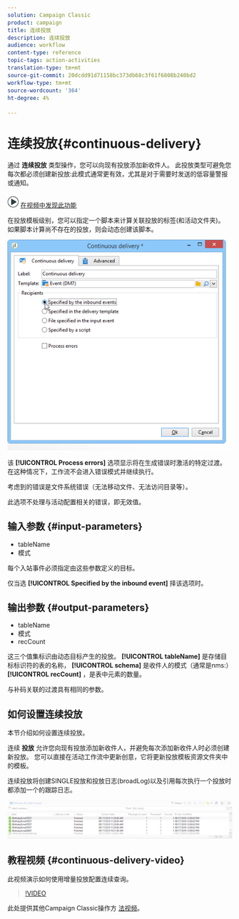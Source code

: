 ```yaml
---
solution: Campaign Classic
product: campaign
title: 连续投放
description: 连续投放
audience: workflow
content-type: reference
topic-tags: action-activities
translation-type: tm+mt
source-git-commit: 20dcdd91d71158bc373db68c3f61f6808b240bd2
workflow-type: tm+mt
source-wordcount: '364'
ht-degree: 4%

---
```



# 连续投放{#continuous-delivery}

通过 **连续投放** 类型操作，您可以向现有投放添加新收件人。 此投放类型可避免您每次都必须创建新投放:此模式通常更有效，尤其是对于需要时发送的低容量警报或通知。

![](assets/do-not-localize/how-to-video.png) [在视频中发现此功能](#continuous-delivery-video)

在投放模板级别，您可以指定一个脚本来计算关联投放的标签(和活动文件夹)。 如果脚本计算尚不存在的投放，则会动态创建该脚本。

![](assets/edit_diffusion_fil.png)

该 **[!UICONTROL Process errors]** 选项显示将在生成错误时激活的特定过渡。 在这种情况下，工作流不会进入错误模式并继续执行。

考虑到的错误是文件系统错误（无法移动文件、无法访问目录等）。

此选项不处理与活动配置相关的错误，即无效值。

## 输入参数 {#input-parameters}

* tableName
* 模式

每个入站事件必须指定由这些参数定义的目标。

仅当选 **[!UICONTROL Specified by the inbound event]** 择该选项时。

## 输出参数 {#output-parameters}

* tableName
* 模式
* recCount

这三个值集标识由动态目标产生的投放。 **[!UICONTROL tableName]** 是存储目标标识符的表的名称， **[!UICONTROL schema]** 是收件人的模式（通常是nms:） **[!UICONTROL recCount]** ，是表中元素的数量。

与补码关联的过渡具有相同的参数。

## 如何设置连续投放

本节介绍如何设置连续投放。

连续 **投放** 允许您向现有投放添加新收件人，并避免每次添加新收件人时必须创建新投放。 您可以直接在活动工作流中更新创意，它将更新投放模板资源文件夹中的模板。

连续投放将创建SINGLE投放和投放日志(broadLog)以及引用每次执行一个投放时都添加一个的跟踪日志。

![连续投放](assets/delivery_continuous.jpg)

## 教程视频 {#continuous-delivery-video}

此视频演示如何使用增量投放配置连续查询。

>[!VIDEO](https://video.tv.adobe.com/v/25039?quality=12)

此处提供其他Campaign Classic操作方 [法视频](https://experienceleague.adobe.com/docs/campaign-classic-learn/tutorials/overview.html)。